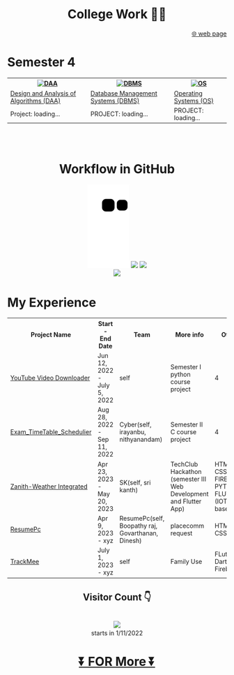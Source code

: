 <h1 align=center>College Work 🧑‍🎓 </h1>
<p align=right><a align=right href="https://kkbughunter.github.io/web/" target="_top" rel="noopener noreferrer">🌐 web page </a></p>


<h1>Semester 4 </h1>
<table>
  <tr>
    <th><a href="https://github.com/KKBUGHUNTER/Design_and_Analysis_of_Algorithms"><img src="https://user-images.githubusercontent.com/91019132/222510985-6e3101ce-9ffb-425d-a8d5-2fd29d6466d6.png" alt="DAA" style="height: 200px; width:350px;"></a></th>
    <th><a href="https://github.com/KKBUGHUNTER/Database_Management_System"><img src="https://user-images.githubusercontent.com/91019132/222511994-7a28b818-a0e4-45ae-a6fc-873b211a1079.png" alt="DBMS" style="height: 200px; width:350px;"></a></th>
    <th><a href="https://github.com/KKBUGHUNTER/Operating_Systems"><img src="https://user-images.githubusercontent.com/91019132/222513066-c564a81d-99cf-41b3-85d4-dd68770b0421.png" alt="OS" style="height: 200px; width:350px;"></a></th>
  </tr>
  <tr>
    <td><a href="https://github.com/KKBUGHUNTER/Design_and_Analysis_of_Algorithms">Design and Analysis of Algorithms (DAA)</a></td>
    <td><a href="https://github.com/KKBUGHUNTER/Database_Management_System">Database Management Systems (DBMS)</a></td>
    <td><a href="https://github.com/KKBUGHUNTER/Operating_Systems">Operating Systems (OS)</a></td>
  </tr>
  <tr>
    <td>Project: loading...</td>
    <td>PROJECT: loading...</td>
    <td>PROJECT: loading...</td>
  </tr>
</table>


<br>
<br>

<div align="center">
 <h1>Workflow in GitHub</h1>
 <img src="https://github.com/KKBUGHUNTER/KKBUGHUNTER/blob/output/github-contribution-grid-snake.svg">
 <img src="https://github-readme-stats.vercel.app/api?username=KKBUGHUNTER&show_icons=true&theme=chartreuse-dark&include_all_commits=true&count_private=true&hide=issues" />
 <img src="https://streak-stats.demolab.com/?user=KKBUGHUNTER&show_icons=true&theme=chartreuse-dark&include_all_commits=true&count_private=true&hide=issues" /> <br>
 <img src="https://github-readme-stats.vercel.app/api/top-langs/?username=KKBUGHUNTER&show_icons=true&theme=chartreuse-dark&include_all_commits=true&count_private=true&hide=issues" />
</div>


<h1>My Experience</h1>
<table>
  <tr>
    <th>Project Name</th>
    <th>Start - End Date</th>
    <th>Team</th>
    <th>More info</th>
    <th>Other</th>
  </tr>
  <tr>
    <td><a href="https://github.com/KKBUGHUNTER/Python_YouTube_Video_Downloader">YouTube Video Downloader</a></td>
    <td>Jun 12, 2022 - July 5, 2022</td>
    <td>self</td>
    <td>Semester I python course project</td>
    <td>4</td>
  </tr>
  <tr>
    <td><a href="https://github.com/KKBUGHUNTER/Exam_TimeTable_Schedulier">Exam_TimeTable_Schedulier</a></td>
    <td>Aug 28, 2022 - Sep 11, 2022</td>
    <td>Cyber(self, irayanbu, nithyanandam)</td>
    <td>Semester II C course project</td>
    <td>4</td>
  </tr>
  <tr>
    <td><a href="https://kkbughunter.github.io/zenith_hackathon_sk/">Zanith-Weather Integrated</a></td>
    <td>Apr 23, 2023 - May 20, 2023</td>
    <td>SK(self, sri kanth)</td>
    <td>TechClub Hackathon (semester III Web Development and Flutter App)</td>
    <td>HTML, CSS, JS, FIREBASE, PYTHON, FLUTTER (IOT based)</td>
  </tr>
  <tr>
    <td><a href="https://kkbughunter.github.io/resumePc/">ResumePc</a></td>
    <td>Apr 9, 2023 - xyz</td>
    <td>ResumePc(self, Boopathy raj, Govarthanan, Dinesh)</td>
    <td>placecomm request</td>
    <td>HTML, CSS, JS</td>
  </tr>
  <tr>
    <td><a href="https://github.com/KKBUGHUNTER/Flutter/tree/main/project/trackme">TrackMee</a></td>
    <td>July 1, 2023 - xyz</td>
    <td>self</td>
    <td>Family Use</td>
    <td>FLutter, Dart, Firebase</td>
  </tr>
</table>


<div align="center"> 
 <h2> Visitor Count 👇</h2> <br>
 <img src="https://profile-counter.glitch.me/KKBUGHUNTER/count.svg"> <br>
starts in 1/11/2022
<h1> <a href="https://github.com/KKBUGHUNTER?tab=repositories">⏬ FOR More ⏬</a><h1>
</div>
        

